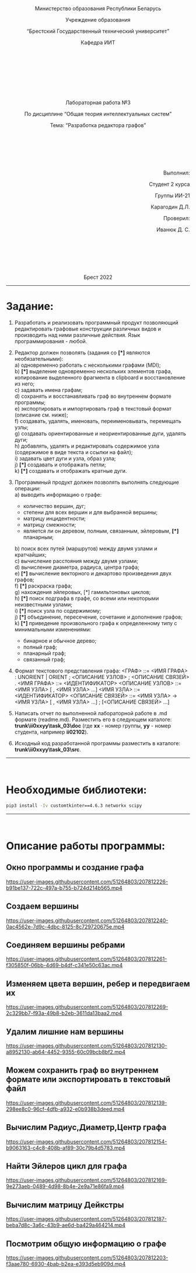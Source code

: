 <p align="center"> Министерство образования Республики Беларусь</p>
<p align="center">Учреждение образования</p>
<p align="center">“Брестский Государственный технический университет”</p>
<p align="center">Кафедра ИИТ</p>
<br><br><br><br><br><br><br>
<p align="center">Лабораторная работа №3</p>
<p align="center">По дисциплине “Общая теория интеллектуальных систем”</p>
<p align="center">Тема: “Разработка редактора графов”</p>
<br><br><br><br><br>
<p align="right">Выполнил:</p>
<p align="right">Студент 2 курса</p>
<p align="right">Группы ИИ-21</p>
<p align="right">Карагодин Д.Л.</p>
<p align="right">Проверил:</p>
<p align="right">Иванюк Д. С.</p>
<br><br><br><br><br>
<p align="center">Брест 2022</p>


---
# Задание: #
1. Разработать и реализовать программный продукт позволяющий
редактировать графовые конструкции различных видов и производить над
ними различные действия. Язык программирования - любой.

2. Редактор должен позволять (задания со **[\*]** являются необязательными):  
  a) одновременно работать с несколькими графами (MDI);  
  b) **[\*]** выделение одновременно нескольких элементов графа, копирование
выделенного фрагмента в clipboard и восстановление из него;  
  c) задавать имена графам;  
  d) сохранять и восстанавливать граф во внутреннем формате программы;  
  e) экспортировать и импортировать граф в текстовый формат (описание
см. ниже);  
  f) создавать, удалять, именовать, переименовывать, перемещать узлы;  
  g) создавать ориентированные и неориентированные дуги, удалять дуги;  
  h) добавлять, удалять и редактировать содержимое узла (содержимое в
виде текста и ссылки на файл);  
  i) задавать цвет дуги и узла, образ узла;  
  j) **[\*]** создавать и отображать петли;  
  k) **[\*]** создавать и отображать кратные дуги.

3. Программный продукт должен позволять выполнять следующие операции:  
    a) выводить информацию о графе:

    + количество вершин, дуг;
    + степени для всех вершин и для выбранной вершины;
    + матрицу инцидентности;
    + матрицу смежности;
    + является ли он деревом, полным, связанным, эйлеровым, **[\*]** планарным;

    b) поиск всех путей (маршрутов) между двумя узлами и кратчайших;  
    c) вычисление расстояния между двумя узлами;  
    d) вычисление диаметра, радиуса, центра графа;  
    e) **[\*]** вычисление векторного и декартово произведения двух графов;  
    f) **[\*]** раскраска графа;  
    g) нахождения эйлеровых, [*] гамильтоновых циклов;  
    h) **[\*]** поиск подграфа в графе, со всеми или некоторыми неизвестными
    узлами;  
    i) **[\*]** поиск узла по содержимому;  
    j) **[\*]** объединение, пересечение, сочетание и дополнение графов;  
    k) **[\*]** приведение произвольного графа к определенному типу с
    минимальными изменениями:

    + бинарное и обычное дерево;
    + полный граф;
    + планарный граф;
    + связанный граф;

4. Формат текстового представления графа:
<ГРАФ> ::= <ИМЯ ГРАФА> : UNORIENT | ORIENT ; <ОПИСАНИЕ УЗЛОВ> ;
<ОПИСАНИЕ СВЯЗЕЙ> .
<ИМЯ ГРАФА> ::= <ИДЕНТИФИКАТОР>
<ОПИСАНИЕ УЗЛОВ> ::= <ИМЯ УЗЛА> [ , <ИМЯ УЗЛА> …]
<ИМЯ УЗЛА> ::= <ИДЕНТИФИКАТОР>
<ОПИСАНИЕ СВЯЗЕЙ> ::= <ИМЯ УЗЛА> -> <ИМЯ УЗЛА> [ , <ИМЯ УЗЛА> …] ;
[<ОПИСАНИЕ СВЯЗЕЙ> …]

5. Написать отчет по выполненной лабораторной работе в .md формате (readme.md). Разместить его в следующем каталоге: **trunk\ii0xxyy\task_03\doc** (где **xx** - номер группы, **yy** - номер студента, например **ii02102**). 

6. Исходный код разработанной программы разместить в каталоге: **trunk\ii0xxyy\task_03\src**.

---
<br>

# Необходимые библиотеки: #
```bash
pip3 install -Iv customtkinter==4.6.3 networkx scipy 
```

---
<br>

# Описание работы программы: #
## Окно программы и создание графа
https://user-images.githubusercontent.com/51264803/207812226-b91be137-722c-497a-b755-b724d214b565.mp4

## Создаем вершины
https://user-images.githubusercontent.com/51264803/207812240-0ac4562e-7d9c-4dbc-8125-8c729720675e.mp4

## Соединяем вершины ребрами
https://user-images.githubusercontent.com/51264803/207812261-f305850f-06bb-4d69-b4df-c341e50c63ac.mp4

## Изменяем цвета вершин, ребер и передвигаем их
https://user-images.githubusercontent.com/51264803/207812269-2c329bb7-f93a-49b8-b2eb-3611da13baa2.mp4

## Удалим лишние нам вершины
https://user-images.githubusercontent.com/51264803/207812130-a8952130-ab64-4452-9355-60c09bcb8bf2.mp4

## Можем сохранить граф во внутреннем формате или экспортировать в текстовый файл
https://user-images.githubusercontent.com/51264803/207812139-298ee8c0-96cf-4dfb-a932-e0b938b3deed.mp4

## Вычислим Радиус,Диаметр,Центр графа
https://user-images.githubusercontent.com/51264803/207812154-b9063163-c4c8-408b-af89-30c79b4d5783.mp4

## Найти Эйлеров цикл для графа
https://user-images.githubusercontent.com/51264803/207812169-9e273aeb-0489-4d98-8b4e-2e9a71e86fa9.mp4

## Вычислим матрицу Дейкстры
https://user-images.githubusercontent.com/51264803/207812187-beba7d8c-3a6c-43b9-ae6d-ba429a464214.mp4

## Посмотрим общую информацию о графе
https://user-images.githubusercontent.com/51264803/207812203-f3aae780-6930-4bab-b2ea-e393d5eb909d.mp4
